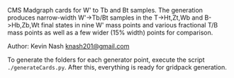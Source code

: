 CMS Madgraph cards for W' to Tb and Bt samples.
The generation produces narrow-width W'->Tb/Bt samples in the 
T->Ht,Zt,Wb and B->Hb,Zb,Wt final states in nine W' mass points and various fractional T/B mass points as well as a few wider (15% width) points for comparison.

Author: Kevin Nash knash201@gmail.com

To generate the folders for each generator point, execute the script `./generateCards.py`. 
After this, everything is ready for gridpack generation.
